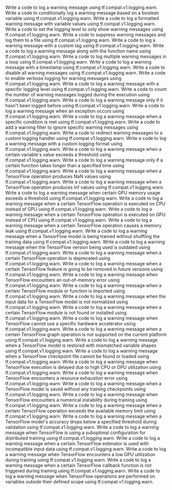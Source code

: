 Write a code to log a warning message using tf.compat.v1.logging.warn.
Write a code to conditionally log a warning message based on a boolean variable using tf.compat.v1.logging.warn.
Write a code to log a formatted warning message with variable values using tf.compat.v1.logging.warn.
Write a code to set the logging level to only show warning messages using tf.compat.v1.logging.warn.
Write a code to suppress warning messages and log them to a file using tf.compat.v1.logging.warn.
Write a code to log a warning message with a custom tag using tf.compat.v1.logging.warn.
Write a code to log a warning message along with the function name using tf.compat.v1.logging.warn.
Write a code to log multiple warning messages in a loop using tf.compat.v1.logging.warn.
Write a code to log a warning message with a timestamp using tf.compat.v1.logging.warn.
Write a code to disable all warning messages using tf.compat.v1.logging.warn.
Write a code to enable verbose logging for warning messages using tf.compat.v1.logging.warn.
Write a code to log a warning message with a specific logging level using tf.compat.v1.logging.warn.
Write a code to count the number of warning messages logged during the execution using tf.compat.v1.logging.warn.
Write a code to log a warning message only if it hasn't been logged before using tf.compat.v1.logging.warn.
Write a code to log a warning message when an exception occurs using tf.compat.v1.logging.warn.
Write a code to log a warning message when a specific condition is met using tf.compat.v1.logging.warn.
Write a code to add a warning filter to ignore specific warning messages using tf.compat.v1.logging.warn.
Write a code to redirect warning messages to a custom logging handler using tf.compat.v1.logging.warn.
Write a code to log a warning message with a custom logging format using tf.compat.v1.logging.warn.
Write a code to log a warning message when a certain variable's value exceeds a threshold using tf.compat.v1.logging.warn.
Write a code to log a warning message only if a certain function takes longer than a specified time using tf.compat.v1.logging.warn.
Write a code to log a warning message when a TensorFlow operation produces NaN values using tf.compat.v1.logging.warn.
Write a code to log a warning message when a TensorFlow operation produces Inf values using tf.compat.v1.logging.warn.
Write a code to log a warning message when certain GPU memory usage exceeds a threshold using tf.compat.v1.logging.warn.
Write a code to log a warning message when a certain TensorFlow operation is executed on CPU instead of GPU using tf.compat.v1.logging.warn.
Write a code to log a warning message when a certain TensorFlow operation is executed on GPU instead of CPU using tf.compat.v1.logging.warn.
Write a code to log a warning message when a certain TensorFlow operation causes a memory leak using tf.compat.v1.logging.warn.
Write a code to log a warning message when a TensorFlow model is being trained without shuffling the training data using tf.compat.v1.logging.warn.
Write a code to log a warning message when the TensorFlow version being used is outdated using tf.compat.v1.logging.warn.
Write a code to log a warning message when a certain TensorFlow operation is deprecated using tf.compat.v1.logging.warn.
Write a code to log a warning message when a certain TensorFlow feature is going to be removed in future versions using tf.compat.v1.logging.warn.
Write a code to log a warning message when TensorFlow encounters an out-of-memory error using tf.compat.v1.logging.warn.
Write a code to log a warning message when a certain TensorFlow module or function is imported using tf.compat.v1.logging.warn.
Write a code to log a warning message when the input data for a TensorFlow model is not normalized using tf.compat.v1.logging.warn.
Write a code to log a warning message when a certain TensorFlow module is not found or installed using tf.compat.v1.logging.warn.
Write a code to log a warning message when TensorFlow cannot use a specific hardware accelerator using tf.compat.v1.logging.warn.
Write a code to log a warning message when a certain TensorFlow graph operation is not supported on the current platform using tf.compat.v1.logging.warn.
Write a code to log a warning message when a TensorFlow model is restored with mismatched variable shapes using tf.compat.v1.logging.warn.
Write a code to log a warning message when a TensorFlow checkpoint file cannot be found or loaded using tf.compat.v1.logging.warn.
Write a code to log a warning message when TensorFlow execution is delayed due to high CPU or GPU utilization using tf.compat.v1.logging.warn.
Write a code to log a warning message when TensorFlow encounters a resource exhaustion error using tf.compat.v1.logging.warn.
Write a code to log a warning message when a TensorFlow model is saved without any training checkpoints using tf.compat.v1.logging.warn.
Write a code to log a warning message when TensorFlow encounters a numerical instability during training using tf.compat.v1.logging.warn.
Write a code to log a warning message when a certain TensorFlow operation exceeds the available memory limit using tf.compat.v1.logging.warn.
Write a code to log a warning message when a TensorFlow model's accuracy drops below a specified threshold during validation using tf.compat.v1.logging.warn.
Write a code to log a warning message when TensorFlow is using a suboptimal configuration for distributed training using tf.compat.v1.logging.warn.
Write a code to log a warning message when a certain TensorFlow estimator is used with incompatible input data using tf.compat.v1.logging.warn.
Write a code to log a warning message when TensorFlow encounters a low GPU utilization during training using tf.compat.v1.logging.warn.
Write a code to log a warning message when a certain TensorFlow callback function is not triggered during training using tf.compat.v1.logging.warn.
Write a code to log a warning message when TensorFlow operations are performed on variables outside their defined scope using tf.compat.v1.logging.warn.